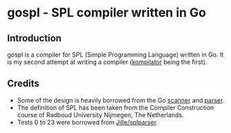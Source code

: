 # gospl - SPL compiler written in Go

## Introduction
gospl is a compiler for SPL (Simple Programming Language) written in Go.
It is my second attempt at writing a compiler ([kompilator](https://github.com/Minnozz/kompilator) being the first).

## Credits
* Some of the design is heavily borrowed from the Go [scanner](https://golang.org/pkg/go/scanner/) and [parser](https://golang.org/pkg/go/parser/).
* The definition of SPL has been taken from the Compiler Construction course of Radboud University Nijmegen, The Netherlands.
* Tests 0 to 23 were borrowed from [Jille/splparser](https://github.com/Jille/splparser).
